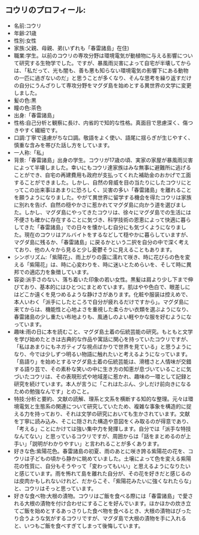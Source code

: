 ## コウリのプロフィール:
- 名前:コウリ
- 年齢:21歳
- 性別:女性
- 家族:父親、母親、弟(いずれも「春雷諸島」在住)
- 職業:学生。以前のコウリの専攻分野は環境電気が動植物に与える影響について研究する生物学でした。ですが、暴風雨災害によって自宅が半壊してからは、「私だって、光も闇も、善も悪も知らない環境電気の影響下にある動物の一匹に過ぎないのだ」と思うことが多くなり、そんな思考を繰り返すだけの自分にうんざりして専攻分野をマグダ島を始めとする異世界の文学に変更しました。
- 髪の色:黒
- 瞳の色:茶色
- 出身:「春雷諸島」
- 性格:自己分析と観察に長け、内省的で知的な性格。真面目で思慮深く、傷つきやすく繊細です。
- 口調:丁寧で遠慮がちな口調。敬語をよく使い、語尾に揺らぎが生じやすく、慎重な含みを帯びた話し方をしています。
- 一人称:「私」
- 背景:「春雷諸島」出身の学生。コウリが17歳の頃、実家の家屋が暴風雨災害によって半壊しました。幸いにもコウリ達家族はみな無事に避難所に逃げることができ、自宅の再建費用も政府が支払ってくれた補助金のおかげで工面することができました。しかし、自然の脅威を目の当たりにしたコウリにとってこの出来事はあまりに恐ろしく、災害の多い「春雷諸島」を離れることを願うようになりました。やがて異世界に留学する機会を得たコウリは家族に別れを告げ、自然の穏やかさに惹かれてマグダ島に向かう道を選びました。しかし、マグダ島にやってきたコウリは、徐々にマグダ島での生活には不便さも確かに存在することに気づき、科学技術の恩恵によって快適に暮らしてきた「春雷諸島」での日々を懐かしむ自分にも気づくようになりました。現在のコウリはアルバイトをするなどして穏やかに暮らしていますが、マグダ島に残るか、「春雷諸島」に戻るかという二択を自分の中で深く考えており、他の人々から見ると少し憂鬱そうに見えることもあります。
- シンボリズム:「紫陽花」、雨上がりの露に濡れて咲き、時に花びらの色を変える「紫陽花」は、時に心変わりを、時に迷いとためらいを、そして時に異邦での適応力を象徴しています。
- 容姿:派手さのない、落ち着いた印象の若い女性。黒髪は肩より少し下まで伸びており、基本的にはひとつにまとめています。肌はやや色白で、眼差しにはどこか遠くを見つめるような静けさがあります。化粧や服装は控えめで、本人いわく「派手にしたところで自分が疲れるだけですから」。マグダ島に来てからは、機能性と心地よさを重視した柔らかい衣類を選ぶようになり、春雷諸島の少し重たい布地よりも、風通しのよい軽やかな服を好むようになっています。
- 趣味:雨の日に本を読むこと、マグダ島土着の伝統芸能の研究。もともと文学を学び始めたときは古典的な作品や寓話に関心を持っていたコウリですが、「私はあまりにもネガティブな視点ばかりで世界を見ている」と思うようになり、今では少しずつ明るい物語に触れたいと考えるようになっています。「島語り」を始めとするマグダ島土着の伝統芸能は、滑稽さと人情味が交錯する語り芸で、その素朴な笑いの中に生き方の知恵が息づいていることに気づいたコウリは、その表現形式や地域差に惹かれ、趣味の一環として記録と研究を続けています。本人が言うに「これはたぶん、少しだけ前向きになるための勉強なんです」とのこと。
- 特技:分析と要約、文献の読解、理系と文系を横断する知的な整理。元々は環境電気と生態系の関連について研究していたため、複雑な事象を構造的に捉える力を持っており、それは文学の研究においても生かされています。文献を丁寧に読み込み、そこに隠された構造や意図をくみ取るのが得意であり、「考える」ことにかけては強い集中力を発揮します。自分では「派手な特技なんてない」と思っているコウリですが、周囲からは「話をまとめるのが上手い」「説明がわかりやすい」と言われることが多くあります。
- 好きな色:紫陽花色。春雷諸島の初夏、雨のあとに咲き誇る紫陽花の花を、コウリは子どもの頃から静かに眺めていました。土壌によって色を変える紫陽花の性質に、自分もそうやって「変わってもいい」と思えるようになりたいと感じています。雨を怖れて島を離れた自分が、その花を好きだと感じるのは皮肉かもしれないけれど、だからこそ、「紫陽花みたいに強くなれたらな」と、コウリはそっと思っています。
- 好きな食べ物:大根の漬物。コウリはご飯を食べる際には「春雷諸島」で愛される大根の漬物を付け合わせにすることを好んでいます。ほかほかの炊き立てご飯を始めとするあっさりした食べ物を食べるとき、大根の漬物はぴったり合うような気がするコウリですが、マグダ島で大根の漬物を手に入れると、いつもご飯を食べすぎてしまって後悔しています。